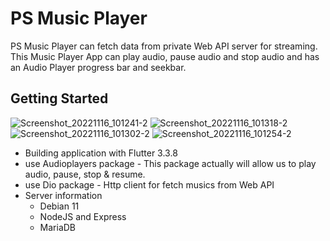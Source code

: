 # PS Music Player
PS Music Player can fetch data from private Web API server for streaming. This Music Player App can play audio, pause audio and stop audio and has an Audio Player progress bar and seekbar.

## Getting Started

![Screenshot_20221116_101241-2](https://user-images.githubusercontent.com/13786915/202079123-b7b26752-3044-4f93-8628-1e43bbbf0133.png)
![Screenshot_20221116_101318-2](https://user-images.githubusercontent.com/13786915/202079456-6bc68b34-574c-4ea3-a9b5-d1f3ebee1058.png)
![Screenshot_20221116_101302-2](https://user-images.githubusercontent.com/13786915/202079460-4fd41903-753f-4d13-aa9c-d6faead5085a.png)
![Screenshot_20221116_101254-2](https://user-images.githubusercontent.com/13786915/202079462-1da8ecbb-9d60-4614-b96a-505f1510a012.png)




- Building application with Flutter 3.3.8
- use Audioplayers package - This package actually will allow us to play audio, pause, stop & resume.
- use Dio package - Http client for fetch musics from Web API
- Server information
    - Debian 11
    - NodeJS and Express
    - MariaDB
